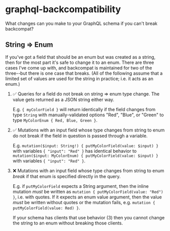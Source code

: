 # graphql-backcompatibility

What changes can you make to your GraphQL schema if you can't break backcompat?

## String => Enum

If you've got a field that should be an enum but was created as a string, then for the most part it's safe to change it to an enum. There are three cases I’ve come up with, and backcompat is maintained for two of the three--but there is one case that breaks. (All of the following assume that a limited set of values are used for the string in practice; i.e. it acts as an enum.)

 1. :white_check_mark: Queries for a field do not break on string => enum type change. The value gets returned as a JSON string either way.
 
    E.g. `{ myColorField }` will return identically if the field changes from type `String` with manually-validated options "Red", "Blue", or "Green" to type `MyColorEnum { Red, Blue, Green }`.

 2. :white_check_mark: Mutations with an input field whose type changes from string to enum do not break if the field in question is passed through a variable.

    E.g. `mutation($input: String!) { putMyColorField(value: $input) }` with variables `{ "input": "Red" }` has identical behavior to `mutation($input: MyColorEnum) { putMyColorField(value: $input) }` with variables `{ "input": "Red" }`.

 3. :x: Mutations with an input field whose type changes from string to enum _break_ if that enum is specified directly in the query.

    E.g. if `putMyColorField` expects a String argument, then the inline mutation _must_ be written as `mutation { putMyColorField(value: "Red") }`, i.e. with quotes. If it expects an enum value argument, then the value _must_ be written without quotes or the mutation fails, e.g. `mutation { putMyColorField(value: Red) }`.
    
    If your schema has clients that use behavior (3) then you cannot change the string to an enum without breaking those clients.
